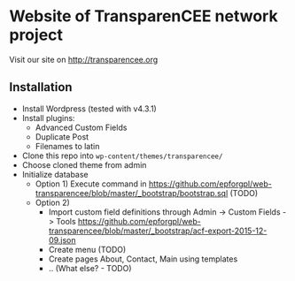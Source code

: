 # Website of TransparenCEE network project

Visit our site on http://transparencee.org

## Installation

- Install Wordpress (tested with v4.3.1)
- Install plugins:
  - Advanced Custom Fields
  - Duplicate Post
  - Filenames to latin
- Clone this repo into `wp-content/themes/transparencee/`
- Choose cloned theme from admin
- Initialize database
  - Option 1) Execute command in https://github.com/epforgpl/web-transparencee/blob/master/_bootstrap/bootstrap.sql (TODO)
  - Option 2)
    - Import custom field definitions through Admin -> Custom Fields -> Tools https://github.com/epforgpl/web-transparencee/blob/master/_bootstrap/acf-export-2015-12-09.json
    - Create menu (TODO)
    - Create pages About, Contact, Main using templates
    - .. (What else? - TODO)
